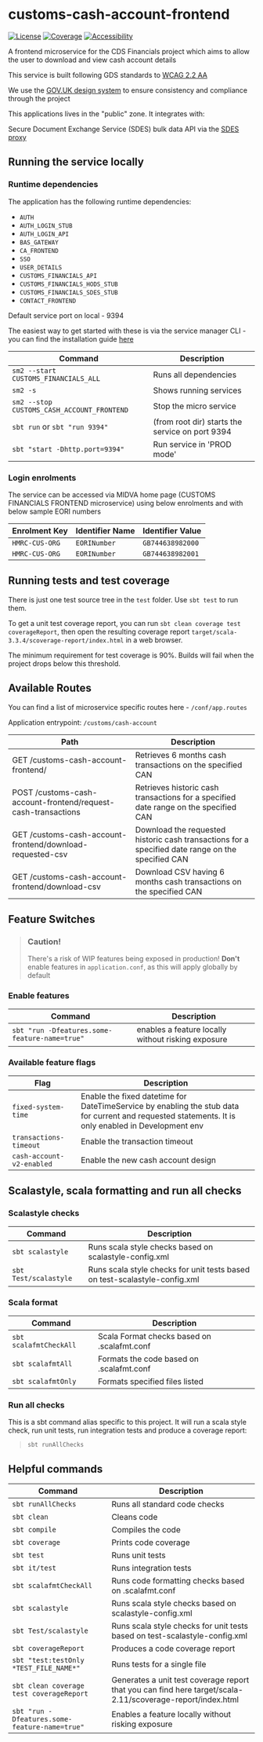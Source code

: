 
# customs-cash-account-frontend

[![License](https://img.shields.io/badge/License-Apache%202.0-blue.svg)](https://opensource.org/licenses/Apache-2.0) [![Coverage](https://img.shields.io/badge/test_coverage-90-green.svg)](/target/scala-2.11/scoverage-report/index.html) [![Accessibility](https://img.shields.io/badge/WCAG2.2-AA-purple.svg)](https://www.gov.uk/service-manual/helping-people-to-use-your-service/understanding-wcag)

A frontend microservice for the CDS Financials project which aims to allow the user to download and view cash account details 

This service is built following GDS standards to [WCAG 2.2 AA](https://www.gov.uk/service-manual/helping-people-to-use-your-service/understanding-wcag)

We use the [GOV.UK design system](https://design-system.service.gov.uk/) to ensure consistency and compliance through the project

This applications lives in the "public" zone. It integrates with:

Secure Document Exchange Service (SDES) bulk data API via the [SDES proxy](https://github.com/hmrc/secure-data-exchange-proxy)

## Running the service locally

### Runtime dependencies

The application has the following runtime dependencies:

* `AUTH`
* `AUTH_LOGIN_STUB`
* `AUTH_LOGIN_API`
* `BAS_GATEWAY`
* `CA_FRONTEND`
* `SSO`
* `USER_DETAILS`
* `CUSTOMS_FINANCIALS_API`
* `CUSTOMS_FINANCIALS_HODS_STUB`
* `CUSTOMS_FINANCIALS_SDES_STUB`
* `CONTACT_FRONTEND`

Default service port on local - 9394

The easiest way to get started with these is via the service manager CLI - you can find the installation guide [here](https://docs.tax.service.gov.uk/mdtp-handbook/documentation/developer-set-up/set-up-service-manager.html)

| Command                                    | Description                                      |
|--------------------------------------------|--------------------------------------------------|
| `sm2 --start CUSTOMS_FINANCIALS_ALL`       | Runs all dependencies                            |
| `sm2 -s`                                   | Shows running services                           |
| `sm2 --stop CUSTOMS_CASH_ACCOUNT_FRONTEND` | Stop the micro service                           |
| `sbt run` or `sbt "run 9394"`              | (from root dir) starts the service on port  9394 |
 | `sbt "start -Dhttp.port=9394"`             | Run service in 'PROD mode'                       |

### Login enrolments

The service can be accessed via MIDVA home page (CUSTOMS FINANCIALS FRONTEND microservice) using below enrolments and with below sample EORI numbers

| Enrolment Key	| Identifier Name | Identifier Value |
| -------- | ------- | ------- |
| `HMRC-CUS-ORG` | `EORINumber`| `GB744638982000` |
| `HMRC-CUS-ORG` | `EORINumber`| `GB744638982001` |

## Running tests and test coverage

There is just one test source tree in the `test` folder. Use `sbt test` to run them.

To get a unit test coverage report, you can run `sbt clean coverage test coverageReport`,
then open the resulting coverage report `target/scala-3.3.4/scoverage-report/index.html` in a web browser.

The minimum requirement for test coverage is 90%. Builds will fail when the project drops below this threshold.

## Available Routes

You can find a list of microservice specific routes here - `/conf/app.routes`

Application entrypoint:  `/customs/cash-account`

| Path                                                                   | Description                                                                                       |
| ---------------------------------------------------------------------  | ------------------------------------------------------------------------------------------------- |
| GET  /customs-cash-account-frontend/                                   | Retrieves 6 months cash transactions on the specified CAN                                         |                
| POST /customs-cash-account-frontend/request-cash-transactions          | Retrieves historic cash transactions for a specified date range on the specified CAN              |
| GET  /customs-cash-account-frontend/download-requested-csv             | Download the requested historic cash transactions for a specified date range on the specified CAN |
| GET  /customs-cash-account-frontend/download-csv                       | Download CSV having 6 months cash transactions on the specified CAN                               |

## Feature Switches

> ### Caution!
> There's a risk of WIP features being exposed in production!
> **Don't** enable features in `application.conf`, as this will apply globally by default

### Enable features
| Command    | Description |
| -------- | ------- |
| `sbt "run -Dfeatures.some-feature-name=true"` | enables a feature locally without risking exposure |

### Available feature flags
| Flag    | Description                                                                                                                                         |
| -------- |-----------------------------------------------------------------------------------------------------------------------------------------------------|
| `fixed-system-time` | Enable the fixed datetime for DateTimeService by enabling the stub data for current and requested statements. It is only enabled in Development env |
| `transactions-timeout` | Enable the transaction timeout                                                                                                                      |
| `cash-account-v2-enabled` | Enable the new cash account design                                                                                                                  |

## Scalastyle, scala formatting and run all checks

### Scalastyle checks
| Command               | Description                                                                |
|-----------------------|----------------------------------------------------------------------------|
| `sbt scalastyle`      | Runs scala style checks based on scalastyle-config.xml                     |                                                     |
| `sbt Test/scalastyle` | Runs scala style checks for unit tests based on test-scalastyle-config.xml |

### Scala format
| Command                | Description                                 |
|------------------------|---------------------------------------------|
| `sbt scalafmtCheckAll` | Scala Format checks based on .scalafmt.conf |                                                     |
| `sbt scalafmtAll`      | Formats the code based on .scalafmt.conf    |
| `sbt scalafmtOnly`     | Formats specified files listed              |

### Run all checks
This is a sbt command alias specific to this project. It will run a scala style check, run unit tests, run integration tests and produce a coverage report:
> `sbt runAllChecks`

## Helpful commands

| Command                                       | Description                                                                                            |
| --------                                      |--------------------------------------------------------------------------------------------------------|
| `sbt runAllChecks`                            | Runs all standard code checks                                                                          |
| `sbt clean`                                   | Cleans code                                                                                            |
| `sbt compile`                                 | Compiles the code                                                                                      |
| `sbt coverage`                                | Prints code coverage                                                                                   |
| `sbt test`                                    | Runs unit tests                                                                                        |
| `sbt it/test`                                 | Runs integration tests                                                                                 |
| `sbt scalafmtCheckAll`                        | Runs code formatting checks based on .scalafmt.conf                                                    |
| `sbt scalastyle`                              | Runs scala style checks based on scalastyle-config.xml                                                 |
| `sbt Test/scalastyle`                         | Runs scala style checks for unit tests based on test-scalastyle-config.xml                             |
| `sbt coverageReport`                          | Produces a code coverage report                                                                        |
| `sbt "test:testOnly *TEST_FILE_NAME*"`        | Runs tests for a single file                                                                           |
| `sbt clean coverage test coverageReport`      | Generates a unit test coverage report that you can find here target/scala-2.11/scoverage-report/index.html |
| `sbt "run -Dfeatures.some-feature-name=true"` | Enables a feature locally without risking exposure                                                     |
